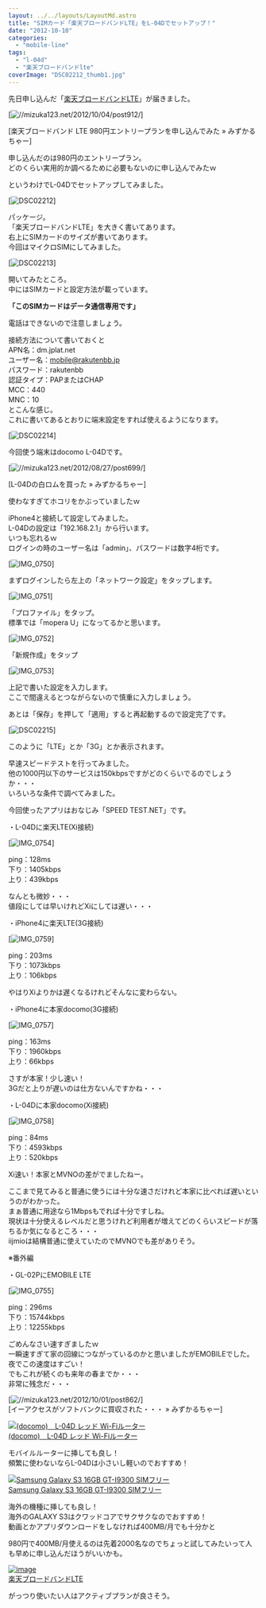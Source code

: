 ```yaml
---
layout: ../../layouts/LayoutMd.astro
title: "SIMカード「楽天ブロードバンドLTE」をL-04Dでセットアップ！"
date: "2012-10-10"
categories: 
  - "mobile-line"
tags: 
  - "l-04d"
  - "楽天ブロードバンドlte"
coverImage: "DSC02212_thumb1.jpg"
---
```


先日申し込んだ「[楽天ブロードバンドLTE](http://hb.afl.rakuten.co.jp/hgc/1021dc11.c5c7e773.1021dc12.43f948d3/?pc=http%3a%2f%2fbroadband.rakuten.co.jp%2flte%2f%3fscid%3daf_ich_link_urltxt&m=http%3a%2f%2fm.rakuten.co.jp)」が届きました。

[![//mizuka123.net/2012/10/04/post912/](http://capture.heartrails.com/200x200/cool/1349875189801?//mizuka123.net/2012/10/04/post912/ "楽天ブロードバンド LTE 980円エントリープランを申し込んでみた » みずかるちゃー | みずかるちゃー")]

[楽天ブロードバンド LTE 980円エントリープランを申し込んでみた » みずかるちゃー]

申し込んだのは980円のエントリープラン。  
どのくらい実用的か調べるために必要もないのに申し込んでみたｗ

というわけでL-04Dでセットアップしてみました。

[![DSC02212](/wp/images/DSC02212_thumb.jpg "DSC02212")]

パッケージ。  
「楽天ブロードバンドLTE」を大きく書いてあります。  
右上にSIMカードのサイズが書いてあります。  
今回はマイクロSIMにしてみました。

[![DSC02213](/wp/images/DSC02213_thumb.jpg "DSC02213")]

開いてみたところ。  
中にはSIMカードと設定方法が載っています。

**「このSIMカードはデータ通信専用です」**

電話はできないので注意しましょう。

接続方法について書いておくと  
APN名：dm.jplat.net  
ユーザー名：mobile@rakutenbb.jp  
パスワード：rakutenbb  
認証タイプ：PAPまたはCHAP  
MCC：440  
MNC：10  
とこんな感じ。  
これに書いてあるとおりに端末設定をすれば使えるようになります。

[![DSC02214](/wp/images/DSC02214_thumb.jpg "DSC02214")]

今回使う端末はdocomo L-04Dです。

[![//mizuka123.net/2012/08/27/post699/](http://capture.heartrails.com/200x200/cool?//mizuka123.net/2012/08/27/post699/ "L-04Dの白ロムを買った » みずかるちゃー | みずかるちゃー")]

[L-04Dの白ロムを買った » みずかるちゃー]

使わなすぎてホコリをかぶっていましたｗ

iPhone4と接続して設定してみました。  
L-04Dの設定は「192.168.2.1」から行います。  
いつも忘れるｗ  
ログインの時のユーザー名は「admin」、パスワードは数字4桁です。

[![IMG_0750](/wp/images/IMG_0750_thumb.png "IMG_0750")]

まずログインしたら左上の「ネットワーク設定」をタップします。

[![IMG_0751](/wp/images/IMG_0751_thumb.png "IMG_0751")]

「プロファイル」をタップ。  
標準では「mopera U」になってるかと思います。

[![IMG_0752](/wp/images/IMG_0752_thumb.png "IMG_0752")]

「新規作成」をタップ

[![IMG_0753](/wp/images/IMG_0753_thumb.png "IMG_0753")]

上記で書いた設定を入力します。  
ここで間違えるとつながらないので慎重に入力しましょう。

あとは「保存」を押して「適用」すると再起動するので設定完了です。

[![DSC02215](/wp/images/DSC02215_thumb.jpg "DSC02215")]

このように「LTE」とか「3G」とか表示されます。

早速スピードテストを行ってみました。  
他の1000円以下のサービスは150kbpsですがどのくらいでるのでしょうか・・・  
いろいろな条件で調べてみました。

今回使ったアプリはおなじみ「SPEED TEST.NET」です。

・L-04Dに楽天LTE(Xi接続)

[![IMG_0754](/wp/images/IMG_0754_thumb.png "IMG_0754")]

ping：128ms  
下り：1405kbps  
上り：439kbps

なんとも微妙・・・  
値段にしては早いけれどXiにしては遅い・・・

・iPhone4に楽天LTE(3G接続)

[![IMG_0759](/wp/images/IMG_0759_thumb.png "IMG_0759")]

ping：203ms  
下り：1073kbps  
上り：106kbps

やはりXiよりかは遅くなるけれどそんなに変わらない。

・iPhone4に本家docomo(3G接続)

[![IMG_0757](/wp/images/IMG_0757_thumb.png "IMG_0757")]

ping：163ms  
下り：1960kbps  
上り：66kbps

さすが本家！少し速い！  
3Gだと上りが遅いのは仕方ないんですかね・・・

・L-04Dに本家docomo(Xi接続)

[![IMG_0758](/wp/images/IMG_0758_thumb.png "IMG_0758")]

ping：84ms  
下り：4593kbps  
上り：520kbps

Xi速い！本家とMVNOの差がでましたねー。

ここまで見てみると普通に使うには十分な速さだけれど本家に比べれば遅いというのがわかった。  
まぁ普通に用途なら1Mbpsもでれば十分ですしね。  
現状は十分使えるレベルだと思うけれど利用者が増えてどのくらいスピードが落ちるか気になるところ・・・  
iijmioは結構普通に使えていたのでMVNOでも差がありそう。

※番外編

・GL-02PにEMOBILE LTE

[![IMG_0755](/wp/images/IMG_0755_thumb.png "IMG_0755")]

ping：296ms  
下り：15744kbps  
上り：12255kbps

ごめんなさい速すぎましたｗ  
一瞬速すぎて家の回線につながっているのかと思いましたがEMOBILEでした。  
夜でこの速度はすごい！  
でもこれが続くのも来年の春までか・・・  
非常に残念だ・・・

[![//mizuka123.net/2012/10/01/post862/](http://capture.heartrails.com/200x200/cool/1349877188952?//mizuka123.net/2012/10/01/post862/ "イーアクセスがソフトバンクに買収された・・・ » みずかるちゃー | みずかるちゃー")]  
[イーアクセスがソフトバンクに買収された・・・ » みずかるちゃー]

[![(docomo)　L-04D レッド Wi-Fiルーター](/wp/images/31fTTxyPG6L._SL75_.jpg)  
(docomo)　L-04D レッド Wi-Fiルーター  
](https://www.amazon.co.jp/exec/obidos/ASIN/B008BBTY0M/mizuka123-22/ref=nosim)

モバイルルーターに挿しても良し！  
頻繁に使わないならL-04Dは小さいし軽いのでおすすめ！

[![Samsung Galaxy S3 16GB GT-I9300 SIMフリー](/wp/images/41oSIQ39fkL._SL75_.jpg)  
Samsung Galaxy S3 16GB GT-I9300 SIMフリー  
](https://www.amazon.co.jp/exec/obidos/ASIN/B0084T4D34/mizuka123-22/ref=nosim)

海外の機種に挿しても良し！  
海外のGALAXY S3はクワッドコアでサクサクなのでおすすめ！  
動画とかアプリダウンロードをしなければ400MB/月でも十分かと

980円で400MB/月使えるのは先着2000名なのでちょっと試してみたいって人も早めに申し込んだほうがいいかも。

[![image](/wp/images/image13.png "image")](http://hb.afl.rakuten.co.jp/hgc/1021dc11.c5c7e773.1021dc12.43f948d3/?pc=http%3a%2f%2fbroadband.rakuten.co.jp%2flte%2f%3fscid%3daf_ich_link_urltxt&m=http%3a%2f%2fm.rakuten.co.jp)  
[楽天ブロードバンドLTE](http://hb.afl.rakuten.co.jp/hgc/1021dc11.c5c7e773.1021dc12.43f948d3/?pc=http%3a%2f%2fbroadband.rakuten.co.jp%2flte%2f%3fscid%3daf_ich_link_urltxt&m=http%3a%2f%2fm.rakuten.co.jp)

がっつり使いたい人はアクティブプランが良さそう。
